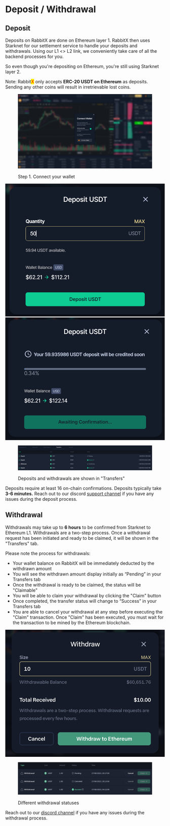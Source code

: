 # Deposit / Withdrawal

## Deposit

Deposits on RabbitX are done on Ethereum layer 1. RabbitX then uses Starknet for our settlement service to handle your deposits and withdrawals. Using our L1 <> L2 link, we conveniently take care of all the backend processes for you.

So even though you're depositing on Ethereum, you're still using Starknet layer 2.

Note: Rabbit<mark style="color:red;">X</mark> only accepts **ERC-20 USDT on Ethereum** as deposits. Sending any other coins will result in irretrievable lost coins.

<figure><img src=".gitbook/assets/image (12).png" alt="Connect your wallet"><figcaption><p>Step 1. Connect your wallet</p></figcaption></figure>

![](<.gitbook/assets/image (17).png>)![](<.gitbook/assets/image (10).png>)

<figure><img src=".gitbook/assets/image (7) (2) (1) (1).png" alt=""><figcaption><p>Deposits and withdrawals are shown in "Transfers"</p></figcaption></figure>

Deposits require at least 16 on-chain confirmations. Deposits typically take **3-6 minutes.** Reach out to our discord [support channel](https://discord.gg/yFHNDe4KDY) if you have any issues during the deposit process.

## Withdrawal

Withdrawals may take up to **6 hours** to be confirmed from Starknet to Ethereum L1. Withdrawals are a two-step process. Once a withdrawal request has been initiated and ready to be claimed, it will be shown in the "Transfers" tab.

Please note the process for withdrawals:

* Your wallet balance on RabbitX will be immediately deducted by the withdrawn amount
* You will see the withdrawn amount display initially as “Pending” in your Transfers tab
* Once the withdrawal is ready to be claimed, the status will be "Claimable"
* You will be able to claim your withdrawal by clicking the "Claim" button
* Once completed, the transfer status will change to “Success” in your Transfers tab
* You are able to cancel your withdrawal at any step before executing the "Claim" transaction. Once "Claim" has been executed, you must wait for the transaction to be mined by the Ethereum blockchain.

![Withdrawal Window](<.gitbook/assets/image (9) (1).png>)

<figure><img src=".gitbook/assets/image (7) (2).png" alt=""><figcaption><p>Different withdrawal statuses</p></figcaption></figure>

Reach out to our [discord channel](https://discord.com/invite/rabbitx) if you have any issues during the withdrawal process.
